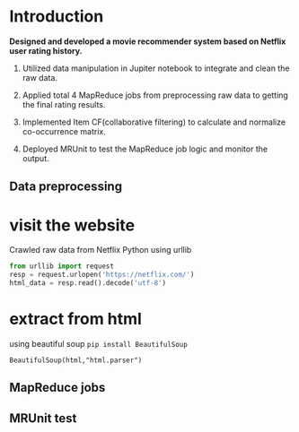 # Introduction

**Designed and developed a movie recommender system based on Netflix user rating history.**

1.  Utilized data manipulation in Jupiter notebook to integrate and clean the raw data.

2.  Applied total 4 MapReduce jobs from preprocessing raw data to getting the final rating results.

3.  Implemented Item CF(collaborative filtering) to calculate and normalize co-occurrence matrix.

4.  Deployed MRUnit to test the MapReduce job logic and monitor the output.


## Data preprocessing

# visit the website

Crawled raw data from Netflix
Python using urllib
```python
from urllib import request
resp = request.urlopen('https://netflix.com/')
html_data = resp.read().decode('utf-8')
```
# extract from html
using beautiful soup ```pip install BeautifulSoup```
```
BeautifulSoup(html,"html.parser")
```


## MapReduce jobs

## MRUnit test

